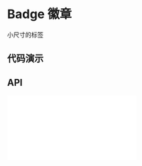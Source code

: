 # Badge 徽章

小尺寸的标签

## 代码演示

<code src="../../packages/wonder-ui/src/Badge/demo/demo1.tsx"></code>
<code src="../../packages/wonder-ui/src/Badge/demo/demo2.tsx"></code>
<code src="../../packages/wonder-ui/src/Badge/demo/demo3.tsx"></code>
<code src="../../packages/wonder-ui/src/Badge/demo/demo4.tsx"></code>
<code src="../../packages/wonder-ui/src/Badge/demo/demo5.tsx"></code>
## API

<embed src="../../packages/wonder-ui/src/Badge/index.md"></embed>
